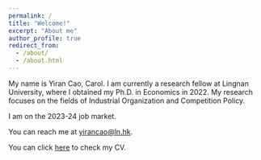 ```yaml
---
permalink: /
title: "Welcome!"
excerpt: "About me"
author_profile: true
redirect_from: 
  - /about/
  - /about.html
---
```



<!-- <div class="figure_aboutme">
  <img src="https://fpcordeiro.github.io/images/profile_aboutme.jpg" />
</div> -->

My name is Yiran Cao, Carol. I am currently a research fellow at Lingnan University, where I obtained my Ph.D. in Economics in 2022. My research focuses on the fields of Industrial Organization and Competition Policy. 

I am on the 2023-24 job market. 

You can reach me at [yirancao@ln.hk](mailto:yirancao@ln.hk).

You can click [here](https://yirancaohk.github.io/files/Carol_CV_Nov_3.pdf) to check my CV. 


